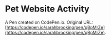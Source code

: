 # Pet Website Activity

A Pen created on CodePen.io. Original URL: [https://codepen.io/sarahbrooking/pen/qBpMrZe](https://codepen.io/sarahbrooking/pen/qBpMrZe).


